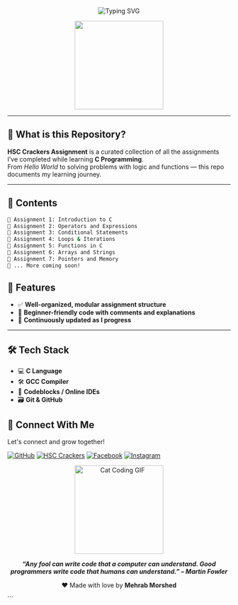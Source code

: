 
<!-- Animated Typing Header -->
<p align="center">
  <img src="https://readme-typing-svg.herokuapp.com?font=Fira+Code&size=28&pause=1000&color=00F7FF&center=true&vCenter=true&width=800&lines=Welcome+to+HSC+Crackers+Assignment!;Learning+C+Language+One+Task+at+a+Time!" alt="Typing SVG" />
</p>

<p align="center">
  <img src="https://media.giphy.com/media/L8K62iTDkzGX6/giphy.gif" width="200" />
</p>

---

## 📘 What is this Repository?

**HSC Crackers Assignment** is a curated collection of all the assignments I’ve completed while learning **C Programming**.  
From *Hello World* to solving problems with logic and functions — this repo documents my learning journey.

---

## 📂 Contents

```bash
📁 Assignment 1: Introduction to C  
📁 Assignment 2: Operators and Expressions  
📁 Assignment 3: Conditional Statements  
📁 Assignment 4: Loops & Iterations  
📁 Assignment 5: Functions in C  
📁 Assignment 6: Arrays and Strings  
📁 Assignment 7: Pointers and Memory  
📁 ... More coming soon!
```
## 🚀 Features

- ✅ **Well-organized, modular assignment structure**
- 🧠 **Beginner-friendly code with comments and explanations**
- 📘 **Continuously updated as I progress**

---

## 🛠️ Tech Stack

- 💻 **C Language**
- 🛠️ **GCC Compiler**
- 📁 **Codeblocks / Online IDEs**
- 🗃️ **Git & GitHub**

## 🔗 Connect With Me

Let's connect and grow together!

[![GitHub](https://img.shields.io/badge/GitHub-Mehab30--Mehrab-181717?style=for-the-badge&logo=github)](https://github.com/Mehrab30-Mehrab)
[![HSC Crackers](https://img.shields.io/badge/Platform-HSC_Crackers-blue?style=for-the-badge)](https://hsccrackers.com)
[![Facebook](https://img.shields.io/badge/Facebook-1877F2?style=for-the-badge&logo=facebook&logoColor=white)](https://facebook.com/Mehrab.Morshed)
[![Instagram](https://img.shields.io/badge/Instagram-E4405F?style=for-the-badge&logo=instagram&logoColor=white)](https://instagram.com/mehrab080804)

<p align="center">
  <img src="https://media.giphy.com/media/JIX9t2j0ZTN9S/giphy.gif" width="200" alt="Cat Coding GIF" />
</p>

 <p align="center"><i><b>“Any fool can write code that a computer can understand. Good programmers write code that humans can understand.” – Martin Fowler</b></i></p>
<p align="center"> ❤️ Made with love by <b>Mehrab Morshed</b> </p> ```
